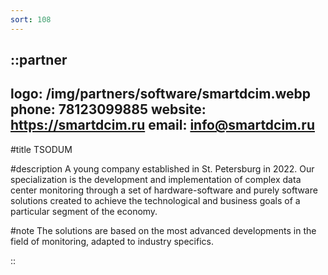```yaml
---
sort: 108
---
```


::partner
---
logo: /img/partners/software/smartdcim.webp
phone: 78123099885
website: https://smartdcim.ru
email: info@smartdcim.ru
---

#title
TSODUM

#description
A young company established in St. Petersburg in 2022. Our specialization is the development and implementation of complex data center monitoring through a set of hardware-software and purely software solutions created to achieve the technological and business goals of a particular segment of the economy.

#note
The solutions are based on the most advanced developments in the field of monitoring, adapted to industry specifics.

::
